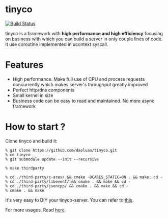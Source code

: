 # tinyco
[![Build Status](https://travis-ci.org/daoluan/tinyco.svg?branch=master)](https://travis-ci.org/daoluan/tinyco)

tinyco is a framework with **high performance and high efficiency** focusing on business with which you can build a server in only couple lines of code. It use coroutine implemented in ucontext syscall.

# Features
- High performance. Make full use of CPU and process requests concurrently which makes server's throughput greatly improved
- Perfect http/dns components
- Small kernel in size
- Business code can be easy to read and maintained. No more async framework

# How to start ?
Clone tinyco and build it:

    % git clone https://github.com/daoluan/tinyco.git
    % cd tinyco
    % git submodule update --init --recursive

    % make thirdparty
    
    % cd ./third-party/c-ares/ && cmake -DCARES_STATIC=ON . && make; cd -
    % cd ./third-party/libevent/ && cmake . && make && cd -
    % cd ./third-party/jsoncpp/ && cmake . && make && cd -
    % cmake . && make

It's very easy to DIY your tinyco-server. You can refer to [this](https://github.com/daoluan/tinyco/blob/master/example/server/main.cc). 

For more usages, Read [here](https://github.com/daoluan/tinyco/tree/master/example).
